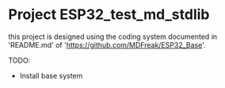 # Project ESP32_test_md_stdlib 
this project is designed using the coding system documented in 'README.md' of 'https://github.com/MDFreak/ESP32_Base'.


TODO:
-  Install base system
